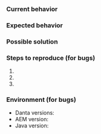 ### Current behavior


### Expected behavior


### Possible solution


### Steps to reproduce (for bugs)
1.
2.
3.


### Environment (for bugs)
* Danta versions:
* AEM version:
* Java version: